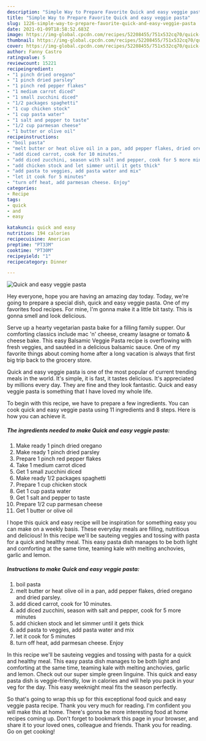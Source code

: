 ```yaml
---
description: "Simple Way to Prepare Favorite Quick and easy veggie pasta"
title: "Simple Way to Prepare Favorite Quick and easy veggie pasta"
slug: 1226-simple-way-to-prepare-favorite-quick-and-easy-veggie-pasta
date: 2021-01-09T18:58:52.683Z
image: https://img-global.cpcdn.com/recipes/52208455/751x532cq70/quick-and-easy-veggie-pasta-recipe-main-photo.jpg
thumbnail: https://img-global.cpcdn.com/recipes/52208455/751x532cq70/quick-and-easy-veggie-pasta-recipe-main-photo.jpg
cover: https://img-global.cpcdn.com/recipes/52208455/751x532cq70/quick-and-easy-veggie-pasta-recipe-main-photo.jpg
author: Fanny Castro
ratingvalue: 5
reviewcount: 15221
recipeingredient:
- "1 pinch dried oregano"
- "1 pinch dried parsley"
- "1 pinch red pepper flakes"
- "1 medium carrot diced"
- "1 small zucchini diced"
- "1/2 packages spaghetti"
- "1 cup chicken stock"
- "1 cup pasta water"
- "1 salt and pepper to taste"
- "1/2 cup parmesan cheese"
- "1 butter or olive oil"
recipeinstructions:
- "boil pasta"
- "melt butter or heat olive oil in a pan, add pepper flakes, dried oregano and dried parsley."
- "add diced carrot, cook for 10 minutes."
- "add diced zucchini, season with salt and pepper, cook for 5 more minutes"
- "add chicken stock and let simmer until it gets thick"
- "add pasta to veggies, add pasta water and mix"
- "let it cook for 5 minutes"
- "turn off heat, add parmesan cheese. Enjoy"
categories:
- Recipe
tags:
- quick
- and
- easy

katakunci: quick and easy 
nutrition: 194 calories
recipecuisine: American
preptime: "PT33M"
cooktime: "PT30M"
recipeyield: "1"
recipecategory: Dinner

---
```



![Quick and easy veggie pasta](https://img-global.cpcdn.com/recipes/52208455/751x532cq70/quick-and-easy-veggie-pasta-recipe-main-photo.jpg)

Hey everyone, hope you are having an amazing day today. Today, we're going to prepare a special dish, quick and easy veggie pasta. One of my favorites food recipes. For mine, I'm gonna make it a little bit tasty. This is gonna smell and look delicious.

Serve up a hearty vegetarian pasta bake for a filling family supper. Our comforting classics include mac &#39;n&#39; cheese, creamy lasagne or tomato &amp; cheese bake. This easy Balsamic Veggie Pasta recipe is overflowing with fresh veggies, and sautéed in a delicious balsamic sauce. One of my favorite things about coming home after a long vacation is always that first big trip back to the grocery store.

Quick and easy veggie pasta is one of the most popular of current trending meals in the world. It's simple, it is fast, it tastes delicious. It's appreciated by millions every day. They are fine and they look fantastic. Quick and easy veggie pasta is something that I have loved my whole life.


To begin with this recipe, we have to prepare a few ingredients. You can cook quick and easy veggie pasta using 11 ingredients and 8 steps. Here is how you can achieve it.

<!--inarticleads1-->

##### The ingredients needed to make Quick and easy veggie pasta:

1. Make ready 1 pinch dried oregano
1. Make ready 1 pinch dried parsley
1. Prepare 1 pinch red pepper flakes
1. Take 1 medium carrot diced
1. Get 1 small zucchini diced
1. Make ready 1/2 packages spaghetti
1. Prepare 1 cup chicken stock
1. Get 1 cup pasta water
1. Get 1 salt and pepper to taste
1. Prepare 1/2 cup parmesan cheese
1. Get 1 butter or olive oil


I hope this quick and easy recipe will be inspiration for something easy you can make on a weekly basis. These everyday meals are filling, nutritious and delicious! In this recipe we&#39;ll be sauteing veggies and tossing with pasta for a quick and healthy meal. This easy pasta dish manages to be both light and comforting at the same time, teaming kale with melting anchovies, garlic and lemon. 

<!--inarticleads2-->

##### Instructions to make Quick and easy veggie pasta:

1. boil pasta
1. melt butter or heat olive oil in a pan, add pepper flakes, dried oregano and dried parsley.
1. add diced carrot, cook for 10 minutes.
1. add diced zucchini, season with salt and pepper, cook for 5 more minutes
1. add chicken stock and let simmer until it gets thick
1. add pasta to veggies, add pasta water and mix
1. let it cook for 5 minutes
1. turn off heat, add parmesan cheese. Enjoy


In this recipe we&#39;ll be sauteing veggies and tossing with pasta for a quick and healthy meal. This easy pasta dish manages to be both light and comforting at the same time, teaming kale with melting anchovies, garlic and lemon. Check out our super simple green linguine. This quick and easy pasta dish is veggie-friendly, low in calories and will help you pack in your veg for the day. This easy weeknight meal fits the season perfectly. 

So that's going to wrap this up for this exceptional food quick and easy veggie pasta recipe. Thank you very much for reading. I'm confident you will make this at home. There's gonna be more interesting food at home recipes coming up. Don't forget to bookmark this page in your browser, and share it to your loved ones, colleague and friends. Thank you for reading. Go on get cooking!
